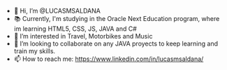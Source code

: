 - 👋 Hi, I’m @LUCASMSALDANA
- :books: Currently, I'm studying in the Oracle Next Education program, where im learning HTML5, CSS, JS, JAVA and C#
- 👀 I’m interested in Travel, Motorbikes and Music
- 💞️ I’m looking to collaborate on any JAVA proyects to keep learning and train my skills.
- 📫 How to reach me: https://www.linkedin.com/in/lucasmsaldana/

